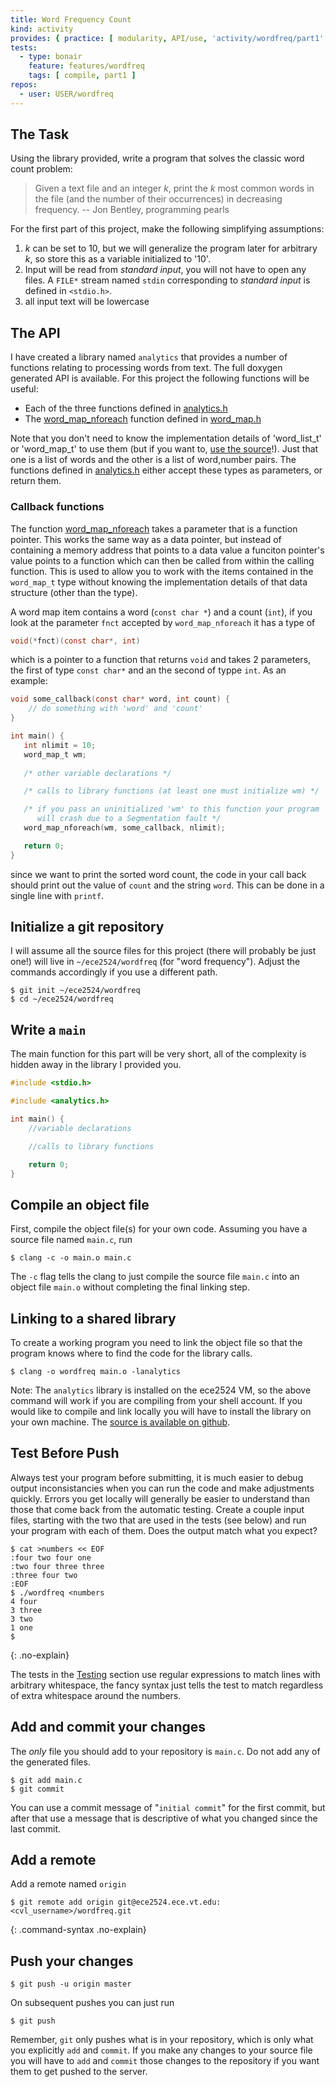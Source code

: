 ```yaml
---
title: Word Frequency Count
kind: activity
provides: { practice: [ modularity, API/use, 'activity/wordfreq/part1' ] }
tests:
  - type: bonair
    feature: features/wordfreq
    tags: [ compile, part1 ]
repos:
  - user: USER/wordfreq
---
```


## The Task

Using the library provided, write a program that solves the classic
word count problem:

> Given a text file and an integer _k_, print the _k_ most common
> words in the file (and the number of their occurrences) in
> decreasing frequency. -- Jon Bentley, programming pearls

For the first part of this project, make the following simplifying assumptions:

1. _k_ can be set to 10, but we will generalize the program later for
   arbitrary _k_, so store this as a variable initialized to '10'.
2. Input will be read from _standard input_, you will not have to open
   any files. A `FILE*` stream named `stdin` corresponding to _standard input_ is
   defined in `<stdio.h>`.
3. all input text will be lowercase

## The API

I have created a library named `analytics` that provides a number of
functions relating to processing words from text.  The full doxygen
generated API is available.  For this project the following functions
will be useful:

- Each of the three functions defined in [analytics.h](/assets/api/analytics/analytics_8h.html)
- The [word_map_nforeach](/assets/api/analytics/word__map_8h.html#ab55c482c97dd70605c09420b61889c12) function defined in [word_map.h](/assets/api/analytics/word__map_8h.html)

Note that you don't need to know the implementation details of
'word_list_t' or 'word_map_t' to use them (but if you want to,
[use the source](https://github.com/ECE2524/libanalytics)!). Just that
one is a list of words and the other is a list of word,number
pairs. The functions defined in
[analytics.h](/assets/api/analytics/analytics_8h.html) either accept
these types as parameters, or return them.

### Callback functions

The function
[word_map_nforeach](/assets/api/analytics/word__map_8h.html#ab55c482c97dd70605c09420b61889c12)
takes a parameter that is a function pointer.  This works the same way
as a data pointer, but instead of containing a memory address that
points to a data value a funciton pointer's value points to a function
which can then be called from within the calling function.  This is
used to allow you to work with the items contained in the `word_map_t`
type without knowing the implementation details of that data structure
(other than the type).

A word map item contains a word (`const char *`) and a count (`int`),
if you look at the parameter `fnct` accepted by `word_map_nforeach` it
has a type of

~~~~ c
void(*fnct)(const char*, int)
~~~~

which is a pointer to a function that returns `void` and takes 2
parameters, the first of type `const char*` and an the second of typpe
`int`.  As an example:

~~~~ c
void some_callback(const char* word, int count) {
    // do something with 'word' and 'count'
}

int main() {
   int nlimit = 10;
   word_map_t wm;
   
   /* other variable declarations */

   /* calls to library functions (at least one must initialize wm) */

   /* if you pass an uninitialized 'wm' to this function your program
      will crash due to a Segmentation fault */
   word_map_nforeach(wm, some_callback, nlimit);

   return 0;
}
~~~~

since we want to print the sorted word count, the code in your call
back should print out the value of `count` and the string `word`.
This can be done in a single line with `printf`.

## Initialize a git repository

I will assume all the source files for this project (there will
probably be just one!) will live in `~/ece2524/wordfreq` (for "word
frequency").  Adjust the commands accordingly if you use a different
path.

    $ git init ~/ece2524/wordfreq
    $ cd ~/ece2524/wordfreq

## Write a `main`

The main function for this part will be very short, all of the
complexity is hidden away in the library I provided you.

~~~~ c
#include <stdio.h>

#include <analytics.h>

int main() {
    //variable declarations

    //calls to library functions

    return 0;
}
~~~~

## Compile an object file

First, compile the object file(s) for your own code. Assuming you have
a source file named `main.c`, run

    $ clang -c -o main.o main.c

The `-c` flag tells the clang to just compile the source file `main.c`
into an object file `main.o` without completing the final linking
step.

## Linking to a shared library

To create a working program you need to link the object file so that
the program knows where to find the code for the library calls.

    $ clang -o wordfreq main.o -lanalytics

Note: The `analytics` library is installed on the ece2524 VM, so the
above command will work if you are compiling from your shell account.
If you would like to compile and link locally you will have to install
the library on your own machine. The
[source is available on github](https://github.com/ECE2524/libanalytics).

## Test Before Push

Always test your program before submitting, it is much easier to debug
output inconsistancies when you can run the code and make adjustments
quickly. Errors you get locally will generally be easier to understand
than those that come back from the automatic testing. Create a couple
input files, starting with the two that are used in the tests (see
below) and run your program with each of them.  Does the output match
what you expect?

~~~~ console
$ cat >numbers << EOF
:four two four one
:two four three three
:three four two
:EOF
$ ./wordfreq <numbers
4 four
3 three
3 two
1 one
$
~~~~
{: .no-explain}

The tests in the [Testing](#testing) section use regular expressions
to match lines with arbitrary whitespace, the fancy syntax just tells
the test to match regardless of extra whitespace around the numbers.

## Add and commit your changes

The *only* file you should add to your repository is `main.c`.  Do not add any of the generated files.

    $ git add main.c
    $ git commit

You can use a commit message of "`initial commit`" for the first
commit, but after that use a message that is descriptive of what you
changed since the last commit.

## Add a remote

Add a remote named `origin`

~~~~ console
$ git remote add origin git@ece2524.ece.vt.edu:<cvl_username>/wordfreq.git
~~~~
{: .command-syntax .no-explain}

## Push your changes

~~~~ console
$ git push -u origin master
~~~~

On subsequent pushes you can just run

~~~~ console
$ git push
~~~~

Remember, `git` only pushes what is in your repository, which is only
what you explicitly `add` and `commit`.  If you make any changes to
your source file you will have to `add` and `commit` those changes to
the repository if you want them to get pushed to the server.
